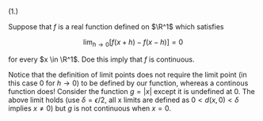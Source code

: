 (1.)

Suppose that $f$ is a real function defined on $\R^1$ which satisfies

$$\lim_{h \to 0} [f(x + h) - f (x-h)] = 0$$

for every $x \in \R^1$. Doe this imply that $f$ is continuous.

Notice that the definition of limit points does not require the limit point (in this case 0 for $h\to 0$) to be defined by our function, whereas a continous function does!  Consider the function $g = |x|$ except it is undefined at $0$.  The above limit holds (use $\delta = \epsilon/2$, all x limits are defined as $0 < d(x, 0) < \delta$ implies $x \neq 0$) but $g$ is not continuous when $x = 0$.

<!-- For every $\epsilon > 0$,

There exists a $\delta > 0 \implies |(x + h - x - h) - (x - x)| < \delta \implies |f(x + h) - f(x - h)| < \epsilon$
 -->

<!-- (∀ ε > 0, ∃ δ > 0, ∀ x, |x - x₀| ≤ δ →  |f x - f x₀| ≤ ε) ↔
(∃ ε > 0, ∀ δ > 0, ∃ x, |x - x₀| ≤ δ ∧ |f x - f x₀| > ε ) -->